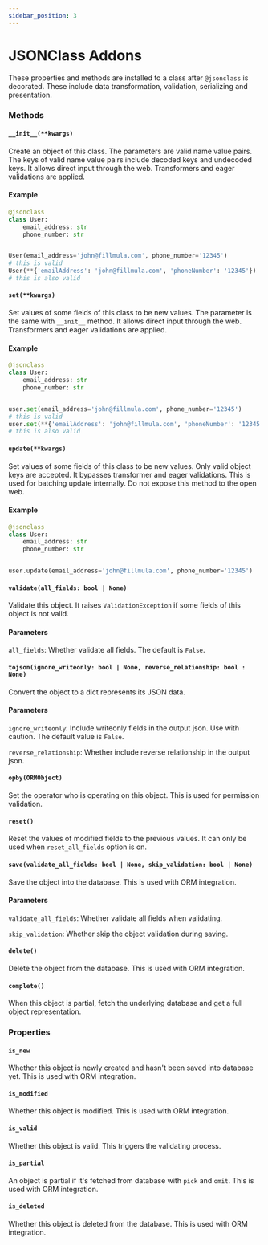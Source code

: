 ```yaml
---
sidebar_position: 3
---
```


# JSONClass Addons

These properties and methods are installed to a class after `@jsonclass` is
decorated. These include data transformation, validation, serializing and
presentation.

### Methods

#### `__init__(**kwargs)`

Create an object of this class. The parameters are valid name value pairs.
The keys of valid name value pairs include decoded keys and undecoded keys. It
allows direct input through the web. Transformers and eager validations are
applied.

#### Example

```python
@jsonclass
class User:
    email_address: str
    phone_number: str


User(email_address='john@fillmula.com', phone_number='12345')
# this is valid
User(**{'emailAddress': 'john@fillmula.com', 'phoneNumber': '12345'})
# this is also valid
```

#### `set(**kwargs)`

Set values of some fields of this class to be new values. The parameter is the
same with `__init__` method. It allows direct input through the web.
Transformers and eager validations are applied.

#### Example

```python
@jsonclass
class User:
    email_address: str
    phone_number: str


user.set(email_address='john@fillmula.com', phone_number='12345')
# this is valid
user.set(**{'emailAddress': 'john@fillmula.com', 'phoneNumber': '12345'})
# this is also valid
```

#### `update(**kwargs)`

Set values of some fields of this class to be new values. Only valid object
keys are accepted. It bypasses transformer and eager validations. This is used
for batching update internally. Do not expose this method to the open web.

#### Example

```python
@jsonclass
class User:
    email_address: str
    phone_number: str


user.update(email_address='john@fillmula.com', phone_number='12345')
```

#### `validate(all_fields: bool | None)`

Validate this object. It raises `ValidationException` if some fields of this
object is not valid.

#### Parameters

`all_fields`: Whether validate all fields. The default is `False`.

#### `tojson(ignore_writeonly: bool | None, reverse_relationship: bool : None)`

Convert the object to a dict represents its JSON data.

#### Parameters

`ignore_writeonly`: Include writeonly fields in the output json. Use with
caution. The default value is `False`.

`reverse_relationship`: Whether include reverse relationship in the output
json.

#### `opby(ORMObject)`

Set the operator who is operating on this object. This is used for permission
validation.

#### `reset()`

Reset the values of modified fields to the previous values. It can only be used
when `reset_all_fields` option is on.

#### `save(validate_all_fields: bool | None, skip_validation: bool | None)`

Save the object into the database. This is used with ORM integration.

#### Parameters

`validate_all_fields`: Whether validate all fields when validating.

`skip_validation`: Whether skip the object validation during saving.

#### `delete()`

Delete the object from the database. This is used with ORM integration.

#### `complete()`

When this object is partial, fetch the underlying database and get a full
object representation.

### Properties

#### `is_new`

Whether this object is newly created and hasn't been saved into database yet.
This is used with ORM integration.

#### `is_modified`

Whether this object is modified. This is used with ORM integration.

#### `is_valid`

Whether this object is valid. This triggers the validating process.

#### `is_partial`

An object is partial if it's fetched from database with `pick` and `omit`. This
is used with ORM integration.

#### `is_deleted`

Whether this object is deleted from the database. This is used with ORM
integration.
